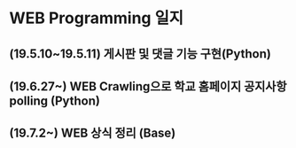 # WEB Programming 일지

## (19.5.10~19.5.11) 게시판 및 댓글 기능 구현(Python)
## (19.6.27~) WEB Crawling으로 학교 홈페이지 공지사항 polling (Python)
## (19.7.2~) WEB 상식 정리 (Base)
